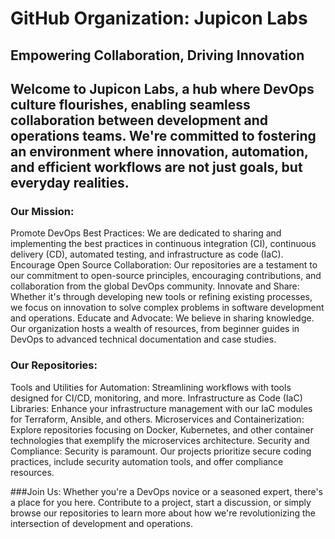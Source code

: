 # GitHub Organization: Jupicon Labs
## Empowering Collaboration, Driving Innovation

## Welcome to Jupicon Labs, a hub where DevOps culture flourishes, enabling seamless collaboration between development and operations teams. We're committed to fostering an environment where innovation, automation, and efficient workflows are not just goals, but everyday realities.

### Our Mission:

Promote DevOps Best Practices: We are dedicated to sharing and implementing the best practices in continuous integration (CI), continuous delivery (CD), automated testing, and infrastructure as code (IaC).
Encourage Open Source Collaboration: Our repositories are a testament to our commitment to open-source principles, encouraging contributions, and collaboration from the global DevOps community.
Innovate and Share: Whether it's through developing new tools or refining existing processes, we focus on innovation to solve complex problems in software development and operations.
Educate and Advocate: We believe in sharing knowledge. Our organization hosts a wealth of resources, from beginner guides in DevOps to advanced technical documentation and case studies.

### Our Repositories:

Tools and Utilities for Automation: Streamlining workflows with tools designed for CI/CD, monitoring, and more.
Infrastructure as Code (IaC) Libraries: Enhance your infrastructure management with our IaC modules for Terraform, Ansible, and others.
Microservices and Containerization: Explore repositories focusing on Docker, Kubernetes, and other container technologies that exemplify the microservices architecture.
Security and Compliance: Security is paramount. Our projects prioritize secure coding practices, include security automation tools, and offer compliance resources.

###Join Us:
Whether you're a DevOps novice or a seasoned expert, there's a place for you here. Contribute to a project, start a discussion, or simply browse our repositories to learn more about how we're revolutionizing the intersection of development and operations.
